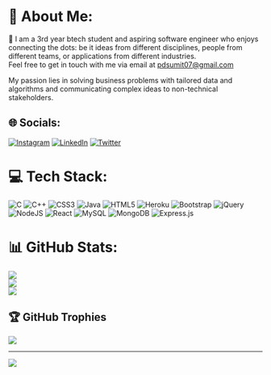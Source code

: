# 💫 About Me:
🔭 I am a 3rd year btech student and aspiring software engineer who enjoys connecting the dots: be it ideas from different disciplines, people from different teams, or applications from different industries.<br>
Feel free to get in touch with me via email at pdsumit07@gmail.com

My passion lies in solving business problems with tailored data and algorithms and communicating complex ideas to non-technical stakeholders.


## 🌐 Socials:
[![Instagram](https://img.shields.io/badge/Instagram-%23E4405F.svg?logo=Instagram&logoColor=white)](https://instagram.com/sumit.prd.007) [![LinkedIn](https://img.shields.io/badge/LinkedIn-%230077B5.svg?logo=linkedin&logoColor=white)](https://www.linkedin.com/in/sumit-prasad-/) [![Twitter](https://img.shields.io/badge/Twitter-%231DA1F2.svg?logo=Twitter&logoColor=white)](https://twitter.com/SumitPd6) 

# 💻 Tech Stack:
![C](https://img.shields.io/badge/c-%2300599C.svg?style=for-the-badge&logo=c&logoColor=white) ![C++](https://img.shields.io/badge/c++-%2300599C.svg?style=for-the-badge&logo=c%2B%2B&logoColor=white) ![CSS3](https://img.shields.io/badge/css3-%231572B6.svg?style=for-the-badge&logo=css3&logoColor=white) ![Java](https://img.shields.io/badge/java-%23ED8B00.svg?style=for-the-badge&logo=java&logoColor=white) ![HTML5](https://img.shields.io/badge/html5-%23E34F26.svg?style=for-the-badge&logo=html5&logoColor=white) ![Heroku](https://img.shields.io/badge/heroku-%23430098.svg?style=for-the-badge&logo=heroku&logoColor=white) ![Bootstrap](https://img.shields.io/badge/bootstrap-%23563D7C.svg?style=for-the-badge&logo=bootstrap&logoColor=white) ![jQuery](https://img.shields.io/badge/jquery-%230769AD.svg?style=for-the-badge&logo=jquery&logoColor=white) ![NodeJS](https://img.shields.io/badge/node.js-6DA55F?style=for-the-badge&logo=node.js&logoColor=white) ![React](https://img.shields.io/badge/react-%2320232a.svg?style=for-the-badge&logo=react&logoColor=%2361DAFB) ![MySQL](https://img.shields.io/badge/mysql-%2300f.svg?style=for-the-badge&logo=mysql&logoColor=white) ![MongoDB](https://img.shields.io/badge/MongoDB-%234ea94b.svg?style=for-the-badge&logo=mongodb&logoColor=white) ![Express.js](https://img.shields.io/badge/express.js-%23404d59.svg?style=for-the-badge&logo=express&logoColor=%2361DAFB)
# 📊 GitHub Stats:
![](https://github-readme-stats.vercel.app/api?username=Sumit-pd&theme=dark&hide_border=false&include_all_commits=false&count_private=false)<br/>
![](https://github-readme-streak-stats.herokuapp.com/?user=Sumit-pd&theme=dark&hide_border=false)<br/>
![](https://github-readme-stats.vercel.app/api/top-langs/?username=Sumit-pd&theme=dark&hide_border=false&include_all_commits=false&count_private=false&layout=compact)

## 🏆 GitHub Trophies
![](https://github-profile-trophy.vercel.app/?username=Sumit-pd&theme=radical&no-frame=false&no-bg=true&margin-w=4)

---
[![](https://visitcount.itsvg.in/api?id=Sumit-pd&icon=0&color=0)](https://visitcount.itsvg.in)

<!-- Proudly created with GPRM ( https://gprm.itsvg.in ) -->
